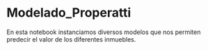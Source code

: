 # Modelado_Properatti

En esta notebook instanciamos diversos modelos que nos permiten predecir el valor de los diferentes inmuebles.
